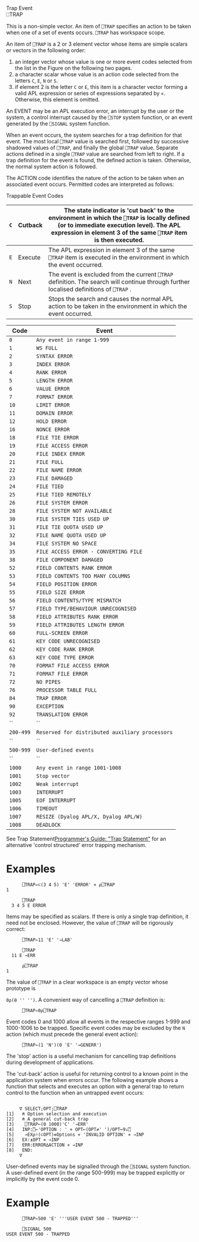 <div class="heading">
  <div class="name">Trap Event</div>
  <div class="command">⎕TRAP</div>
</div>

This is a non-simple vector.  An item of `⎕TRAP` specifies an action to be taken when one of a set of events occurs.  `⎕TRAP` has workspace scope.

An item of `⎕TRAP` is a 2 or 3 element vector whose items are simple scalars or vectors in the following order:

1. an integer vector whose value is one or more event codes selected from the list in the Figure on the following two pages.
2. a character scalar whose value is an action code selected from the letters `C`, `E`, `N` or `S`.
3. if element 2 is the letter `C` or `E`, this item is a character vector forming a valid APL expression or series of expressions separated by `⋄`.  Otherwise, this element is omitted.

An EVENT may be an APL execution error, an interrupt by the user or the system, a control interrupt caused by the `⎕STOP` system function, or an event generated by the `⎕SIGNAL` system function.

When an event occurs, the system searches for a trap definition for that event.  The most local `⎕TRAP` value is searched first, followed by successive shadowed values of `⎕TRAP`, and finally the global `⎕TRAP` value.  Separate actions defined in a single `⎕TRAP` value are searched from left to right.  If a trap definition for the event is found, the defined action is taken.  Otherwise, the normal system action is followed.

The ACTION code identifies the nature of the action to be taken when an associated event occurs.  Permitted codes are interpreted as follows:

Trappable Event Codes

| `C` | Cutback | The state indicator is 'cut back' to the environment in which the `⎕TRAP` is locally defined (or to immediate execution level).  The APL expression in element 3 of the same `⎕TRAP` item is then executed. |
| --- | --- | --- |
| `E` | Execute | The APL expression in element 3 of the same `⎕TRAP` item is executed in the environment in which the event occurred. |
| `N` | Next | The event is excluded from the current `⎕TRAP` definition.  The search will continue through further localised definitions of `⎕TRAP` . |
| `S` | Stop | Stops the search and causes the normal APL action to be taken in the environment in which the event occurred. |

| Code | Event |
| --- | --- |
| `0` | `Any event in range 1-999` |
| `1` | `WS FULL` |
| `2` | `SYNTAX ERROR` |
| `3` | `INDEX ERROR` |
| `4` | `RANK ERROR` |
| `5` | `LENGTH ERROR` |
| `6` | `VALUE ERROR` |
| `7` | `FORMAT ERROR` |
| `10` | `LIMIT ERROR` |
| `11` | `DOMAIN ERROR` |
| `12` | `HOLD ERROR` |
| `16` | `NONCE ERROR` |
| `18` | `FILE TIE ERROR` |
| `19` | `FILE ACCESS ERROR` |
| `20` | `FILE INDEX ERROR` |
| `21` | `FILE FULL` |
| `22` | `FILE NAME ERROR` |
| `23` | `FILE DAMAGED` |
| `24` | `FILE TIED` |
| `25` | `FILE TIED REMOTELY` |
| `26` | `FILE SYSTEM ERROR` |
| `28` | `FILE SYSTEM NOT AVAILABLE` |
| `30` | `FILE SYSTEM TIES USED UP` |
| `31` | `FILE TIE QUOTA USED UP` |
| `32` | `FILE NAME QUOTA USED UP` |
| `34` | `FILE SYSTEM NO SPACE` |
| `35` | `FILE ACCESS ERROR - CONVERTING FILE` |
| `38` | `FILE COMPONENT DAMAGED` |
| `52` | `FIELD CONTENTS RANK ERROR` |
| `53` | `FIELD CONTENTS TOO MANY COLUMNS` |
| `54` | `FIELD POSITION ERROR` |
| `55` | `FIELD SIZE ERROR` |
| `56` | `FIELD CONTENTS/TYPE MISMATCH` |
| `57` | `FIELD TYPE/BEHAVIOUR UNRECOGNISED` |
| `58` | `FIELD ATTRIBUTES RANK ERROR` |
| `59` | `FIELD ATTRIBUTES LENGTH ERROR` |
| `60` | `FULL-SCREEN ERROR` |
| `61` | `KEY CODE UNRECOGNISED` |
| `62` | `KEY CODE RANK ERROR` |
| `63` | `KEY CODE TYPE ERROR` |
| `70` | `FORMAT FILE ACCESS ERROR` |
| `71` | `FORMAT FILE ERROR` |
| `72` | `NO PIPES` |
| `76` | `PROCESSOR TABLE FULL` |
| `84` | `TRAP ERROR` |
| `90` | `EXCEPTION` |
| `92` | `TRANSLATION ERROR` |
| `` | `` |
| `200-499` | `Reserved for distributed auxiliary processors` |
| `` | `` |
| `500-999` | `User-defined events` |
| `` | `` |
| `1000` | `Any event in range 1001-1008` |
| `1001` | `Stop vector` |
| `1002` | `Weak interrupt` |
| `1003` | `INTERRUPT` |
| `1005` | `EOF INTERRUPT` |
| `1006` | `TIMEOUT` |
| `1007` | `RESIZE (Dyalog APL/X, Dyalog APL/W)` |
| `1008` | `DEADLOCK` |

See  Trap Statement[Programmer's Guide: "Trap Statement"](/control-structures/trap.md#TrapStatement) for an alternative 'control structured' error trapping mechanism.

# Examples
```apl
      ⎕TRAP←⊂(3 4 5) 'E' 'ERROR' ⋄ ⍴⎕TRAP
1
 
      ⎕TRAP
  3 4 5 E ERROR
```

Items may be specified as scalars.  If there is only a single trap definition, it need not be enclosed.  However, the value of `⎕TRAP` will be rigorously correct:
```apl
      ⎕TRAP←11 'E' '→LAB'
 
      ⎕TRAP
  11 E →ERR
 
      ⍴⎕TRAP
1
```

The value of `⎕TRAP` in a clear workspace is an empty vector whose prototype is

`0⍴(⍬ '' '')`.  A convenient way of cancelling a `⎕TRAP` definition is:
```apl
      ⎕TRAP←0⍴⎕TRAP
```

Event codes 0 and 1000 allow all events in the respective ranges 1-999 and 1000-1006 to be trapped.  Specific event codes may be excluded by the `N` action (which must precede the general event action):
```apl
      ⎕TRAP←(1 'N')(0 'E' '→GENERR')
```

The 'stop' action is a useful mechanism for cancelling trap definitions during development of applications.

The 'cut-back' action is useful for returning control to a known point in the application system when errors occur.  The following example shows a function that selects and executes an option with a general trap to return control to the function when an untrapped event occurs:
```apl
 
     ∇ SELECT;OPT;⎕TRAP
[1]   ⍝ Option selection and execution
[2]   ⍝ A general cut-back trap
[3]    ⎕TRAP←(0 1000)'C' '→ERR'
[4]   INP:⍞←'OPTION : ' ⋄ OPT←(OPT≠' ')/OPT←9↓⍞
[5]    →EX⍴⍨(⊂OPT)∊Options ⋄ 'INVALID OPTION' ⋄ →INP
[6]   EX:⍎OPT ⋄ →INP
[7]   ERR:ERROR∆ACTION ⋄ →INP
[8]   END:
     ∇
```

User-defined events may be signalled through the `⎕SIGNAL` system function.  A user-defined event (in the range 500-999) may be trapped explicitly or implicitly by the event code 0.

# Example
```apl
      ⎕TRAP←500 'E' '''USER EVENT 500 - TRAPPED'''
 
      ⎕SIGNAL 500
USER EVENT 500 - TRAPPED
```
